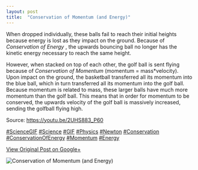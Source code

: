 ```yaml
---
layout: post
title:  "Conservation of Momentum (and Energy)"
---
```


When dropped individually, these balls fail to reach their initial heights
because energy is lost as they impact on the ground. Because of _Conservation
of Energy_ , the upwards bouncing ball no longer has the kinetic energy
necessary to reach the same height.  
  
However, when stacked on top of each other, the golf ball is sent flying
because of _Conservation of Momentum_ (momentum = mass*velocity). Upon impact
on the ground, the basketball transferred all its momentum into the blue ball,
which in turn transferred all its momentum into the golf ball. Because
momentum is related to mass, these larger balls have much more momentum than
the golf ball. This means that in order for momentum to be conserved, the
upwards velocity of the golf ball is massively increased, sending the golfball
flying high.  
  
Source: <https://youtu.be/2UHS883_P60>  
  
[#ScienceGIF](https://plus.google.com/s/%23ScienceGIF/posts)
[#Science](https://plus.google.com/s/%23Science/posts)
[#GIF](https://plus.google.com/s/%23GIF/posts)
[#Physics](https://plus.google.com/s/%23Physics/posts)
[#Newton](https://plus.google.com/s/%23Newton/posts)
[#Conservation](https://plus.google.com/s/%23Conservation/posts)
[#ConservationOfEnergy](https://plus.google.com/s/%23ConservationOfEnergy/posts)
[#Momentum](https://plus.google.com/s/%23Momentum/posts)
[#Energy](https://plus.google.com/s/%23Energy/posts)

[View Original Post on Google+](https://plus.google.com/+ColinSullender/posts/RN5eq3eB61x)

![Conservation of Momentum (and Energy)](/assets/img/2015-06-24-Conservation-of-Momentum-and-Energy.gif)
